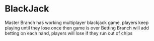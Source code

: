 # BlackJack
Master Branch has working multiplayer blackjack game, players keep playing until they lose once then game is over Betting Branch will add betting on each hand, players will lose if they run out of chips
